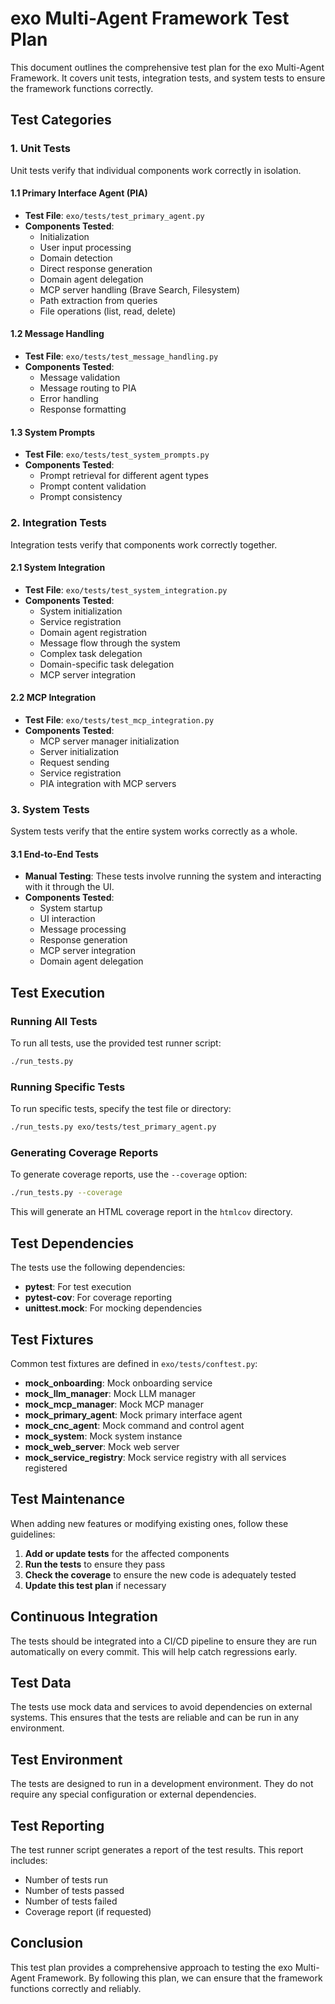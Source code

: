 # exo Multi-Agent Framework Test Plan

This document outlines the comprehensive test plan for the exo Multi-Agent Framework. It covers unit tests, integration tests, and system tests to ensure the framework functions correctly.

## Test Categories

### 1. Unit Tests

Unit tests verify that individual components work correctly in isolation.

#### 1.1 Primary Interface Agent (PIA)

- **Test File**: `exo/tests/test_primary_agent.py`
- **Components Tested**:
  - Initialization
  - User input processing
  - Domain detection
  - Direct response generation
  - Domain agent delegation
  - MCP server handling (Brave Search, Filesystem)
  - Path extraction from queries
  - File operations (list, read, delete)

#### 1.2 Message Handling

- **Test File**: `exo/tests/test_message_handling.py`
- **Components Tested**:
  - Message validation
  - Message routing to PIA
  - Error handling
  - Response formatting

#### 1.3 System Prompts

- **Test File**: `exo/tests/test_system_prompts.py`
- **Components Tested**:
  - Prompt retrieval for different agent types
  - Prompt content validation
  - Prompt consistency

### 2. Integration Tests

Integration tests verify that components work correctly together.

#### 2.1 System Integration

- **Test File**: `exo/tests/test_system_integration.py`
- **Components Tested**:
  - System initialization
  - Service registration
  - Domain agent registration
  - Message flow through the system
  - Complex task delegation
  - Domain-specific task delegation
  - MCP server integration

#### 2.2 MCP Integration

- **Test File**: `exo/tests/test_mcp_integration.py`
- **Components Tested**:
  - MCP server manager initialization
  - Server initialization
  - Request sending
  - Service registration
  - PIA integration with MCP servers

### 3. System Tests

System tests verify that the entire system works correctly as a whole.

#### 3.1 End-to-End Tests

- **Manual Testing**: These tests involve running the system and interacting with it through the UI.
- **Components Tested**:
  - System startup
  - UI interaction
  - Message processing
  - Response generation
  - MCP server integration
  - Domain agent delegation

## Test Execution

### Running All Tests

To run all tests, use the provided test runner script:

```bash
./run_tests.py
```

### Running Specific Tests

To run specific tests, specify the test file or directory:

```bash
./run_tests.py exo/tests/test_primary_agent.py
```

### Generating Coverage Reports

To generate coverage reports, use the `--coverage` option:

```bash
./run_tests.py --coverage
```

This will generate an HTML coverage report in the `htmlcov` directory.

## Test Dependencies

The tests use the following dependencies:

- **pytest**: For test execution
- **pytest-cov**: For coverage reporting
- **unittest.mock**: For mocking dependencies

## Test Fixtures

Common test fixtures are defined in `exo/tests/conftest.py`:

- **mock_onboarding**: Mock onboarding service
- **mock_llm_manager**: Mock LLM manager
- **mock_mcp_manager**: Mock MCP manager
- **mock_primary_agent**: Mock primary interface agent
- **mock_cnc_agent**: Mock command and control agent
- **mock_system**: Mock system instance
- **mock_web_server**: Mock web server
- **mock_service_registry**: Mock service registry with all services registered

## Test Maintenance

When adding new features or modifying existing ones, follow these guidelines:

1. **Add or update tests** for the affected components
2. **Run the tests** to ensure they pass
3. **Check the coverage** to ensure the new code is adequately tested
4. **Update this test plan** if necessary

## Continuous Integration

The tests should be integrated into a CI/CD pipeline to ensure they are run automatically on every commit. This will help catch regressions early.

## Test Data

The tests use mock data and services to avoid dependencies on external systems. This ensures that the tests are reliable and can be run in any environment.

## Test Environment

The tests are designed to run in a development environment. They do not require any special configuration or external dependencies.

## Test Reporting

The test runner script generates a report of the test results. This report includes:

- Number of tests run
- Number of tests passed
- Number of tests failed
- Coverage report (if requested)

## Conclusion

This test plan provides a comprehensive approach to testing the exo Multi-Agent Framework. By following this plan, we can ensure that the framework functions correctly and reliably.
